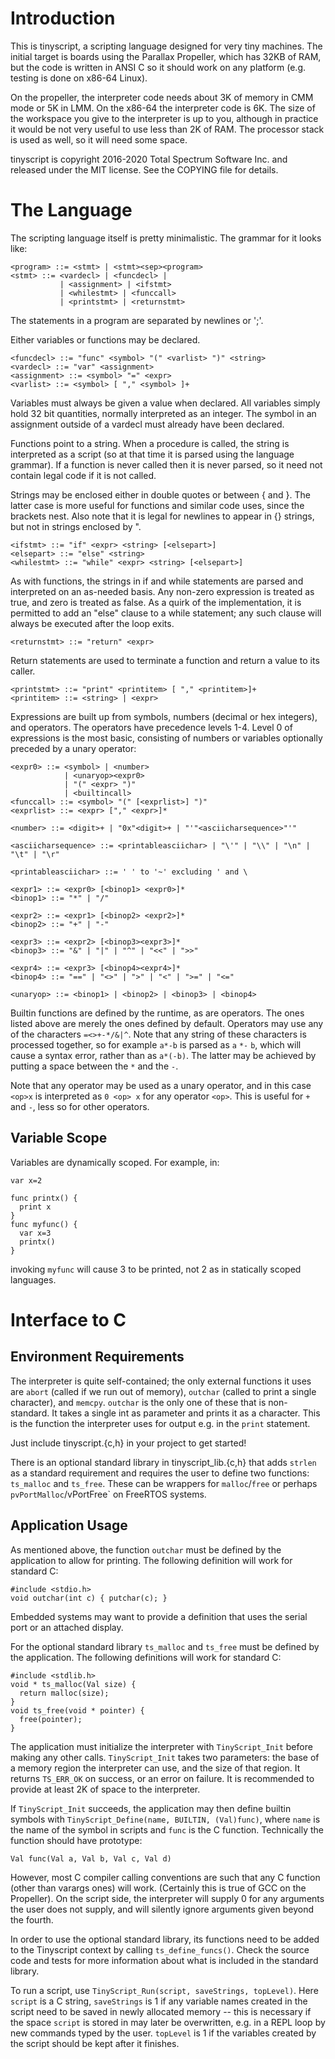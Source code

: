 Introduction
============

This is tinyscript, a scripting language designed for very tiny
machines. The initial target is boards using the Parallax Propeller,
which has 32KB of RAM, but the code is written in ANSI C so it should
work on any platform (e.g. testing is done on x86-64 Linux).

On the propeller, the interpreter code needs about 3K of memory in CMM
mode or 5K in LMM. On the x86-64 the interpreter code is 6K. The size
of the workspace you give to the interpreter is up to you, although in
practice it would be not very useful to use less than 2K of RAM. The
processor stack is used as well, so it will need some space.

tinyscript is copyright 2016-2020 Total Spectrum Software Inc. and released
under the MIT license. See the COPYING file for details.

The Language
============
The scripting language itself is pretty minimalistic. The grammar for it
looks like:

    <program> ::= <stmt> | <stmt><sep><program>
    <stmt> ::= <vardecl> | <funcdecl> |
               | <assignment> | <ifstmt>
               | <whilestmt> | <funccall>
               | <printstmt> | <returnstmt>

The statements in a program are separated by newlines or ';'.

Either variables or functions may be declared.

    <funcdecl> ::= "func" <symbol> "(" <varlist> ")" <string>
    <vardecl> ::= "var" <assignment>
    <assignment> ::= <symbol> "=" <expr>
    <varlist> ::= <symbol> [ "," <symbol> ]+
    
Variables must always be given a value when declared. All variables
simply hold 32 bit quantities, normally interpreted as an integer.
The symbol in an assignment outside of a vardecl must already have
been declared.

Functions point to a string. When a procedure is called, the string
is interpreted as a script (so at that time it is parsed using the
language grammar). If a function is never called then it is never
parsed, so it need not contain legal code if it is not called.

Strings may be enclosed either in double quotes or between { and }.
The latter case is more useful for functions and similar code uses,
since the brackets nest. Also note that it is legal for newlines to
appear in {} strings, but not in strings enclosed by ".

    <ifstmt> ::= "if" <expr> <string> [<elsepart>]
    <elsepart> ::= "else" <string>
    <whilestmt> ::= "while" <expr> <string> [<elsepart>]

As with functions, the strings in if and while statements are parsed
and interpreted on an as-needed basis. Any non-zero expression is
treated as true, and zero is treated as false. As a quirk of the
implementation, it is permitted to add an "else" clause to a while statement;
any such clause will always be executed after the loop exits.

    <returnstmt> ::= "return" <expr>

Return statements are used to terminate a function and return a value
to its caller.

    <printstmt> ::= "print" <printitem> [ "," <printitem>]+
    <printitem> ::= <string> | <expr>

Expressions are built up from symbols, numbers (decimal or hex integers), and
operators. The operators have precedence levels 1-4. Level 0 of expressions is
the most basic, consisting of numbers or variables optionally preceded by a
unary operator:

    <expr0> ::= <symbol> | <number> 
                | <unaryop><expr0> 
                | "(" <expr> ")"
                | <builtincall>
    <funccall> ::= <symbol> "(" [<exprlist>] ")"
    <exprlist> ::= <expr> ["," <expr>]*

    <number> ::= <digit>+ | "0x"<digit>+ | "'"<asciicharsequence>"'"

    <asciicharsequence> ::= <printableasciichar> | "\'" | "\\" | "\n" | "\t" | "\r"

    <printableasciichar> ::= ' ' to '~' excluding ' and \

    <expr1> ::= <expr0> [<binop1> <expr0>]*
    <binop1> ::= "*" | "/"

    <expr2> ::= <expr1> [<binop2> <expr2>]*
    <binop2> ::= "+" | "-"

    <expr3> ::= <expr2> [<binop3><expr3>]*
    <binop3> ::= "&" | "|" | "^" | "<<" | ">>"

    <expr4> ::= <expr3> [<binop4><expr4>]*
    <binop4> ::= "==" | "<>" | ">" | "<" | ">=" | "<="

    <unaryop> ::= <binop1> | <binop2> | <binop3> | <binop4>

Builtin functions are defined by the runtime, as are operators. The ones
listed above are merely the ones defined by default. Operators may use
any of the characters `=<>+-*/&|^`. Note that any string of these characters
is processed together, so for example `a*-b` is parsed as `a` `*-` `b`,
which will cause a syntax error, rather than as `a*(-b)`. The latter may
be achieved by putting a space between the `*` and the `-`.

Note that any operator may be used as a unary operator, and in this case
`<op>x` is interpreted as `0 <op> x` for any operator `<op>`. This is useful
for `+` and `-`, less so for other operators.

Variable Scope
--------------

Variables are dynamically scoped. For example, in:
```
var x=2

func printx() {
  print x
}
func myfunc() {
  var x=3
  printx()
}
```
invoking `myfunc` will cause 3 to be printed, not 2 as in statically scoped
languages.

Interface to C
==============

Environment Requirements
------------------------

The interpreter is quite self-contained; the only external functions
it uses are `abort` (called if we run out of memory), `outchar`
(called to print a single character), and `memcpy`. `outchar` is the
only one of these that is non-standard. It takes a single int as
parameter and prints it as a character. This is the function the
interpreter uses for output e.g. in the `print` statement.

Just include tinyscript.{c,h} in your project to get started!

There is an optional standard library in tinyscript_lib.{c,h} that adds
`strlen` as a standard requirement and requires the user to define two 
functions: `ts_malloc` and `ts_free`. These can be wrappers for `malloc`/`free`
or perhaps `pvPortMalloc`/vPortFree` on FreeRTOS systems.

Application Usage
-----------------

As mentioned above, the function `outchar` must be defined by the application
to allow for printing. The following definition will work for standard C:

```
#include <stdio.h>
void outchar(int c) { putchar(c); }
```

Embedded systems may want to provide a definition that uses the serial port
or an attached display.

For the optional standard library `ts_malloc` and `ts_free` must be defined by
the application. The following definitions will work for standard C:

```
#include <stdlib.h>
void * ts_malloc(Val size) {
  return malloc(size);
}
void ts_free(void * pointer) {
  free(pointer);
}
```

The application must initialize the interpreter with `TinyScript_Init` before
making any other calls. `TinyScript_Init` takes two parameters: the base
of a memory region the interpreter can use, and the size of that region.
It returns `TS_ERR_OK` on success, or an error on failure. It is recommended
to provide at least 2K of space to the interpreter.

If `TinyScript_Init` succeeds, the application may then define builtin
symbols with `TinyScript_Define(name, BUILTIN, (Val)func)`, where
`name` is the name of the symbol in scripts and `func` is the C
function. Technically the function should have prototype:

    Val func(Val a, Val b, Val c, Val d)

However, most C compiler calling conventions are such that any C function
(other than varargs ones) will work. (Certainly this is true of GCC on
the Propeller). On the script side, the interpreter
will supply 0 for any arguments the user does not supply, and will silently
ignore arguments given beyond the fourth.

In order to use the optional standard library, its functions need to be added
to the Tinyscript context by calling `ts_define_funcs()`. Check the source code
and tests for more information about what is included in the standard library.

To run a script, use `TinyScript_Run(script, saveStrings, topLevel)`. Here
`script` is a C string, `saveStrings` is 1 if any variable names created
in the script need to be saved in newly allocated memory -- this is necessary
if the space `script` is stored in may later be overwritten, e.g. in
a REPL loop by new commands typed by the user. `topLevel` is 1 if the
variables created by the script should be kept after it finishes.

